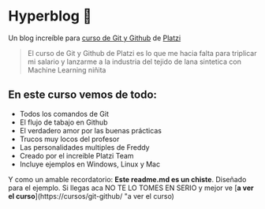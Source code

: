# Hyperblog 💚
Un blog increíble para [curso de Git y Github](https://platzi.com/cursos/git-github/  "curso de Git y Github") de [Platzi](https://platzi.com/"Platzi")
>El curso de Git y Github de Platzi es lo que me hacia falta para triplicar mi salario y lanzarme a la industria del tejido de lana sintetica con Machine Learning
>niñita


## En este curso vemos de todo:
* Todos los comandos de Git
* El flujo de tabajo en Github
* El verdadero amor por las buenas prácticas
* Trucos muy locos del profesor
* Las personalidades multiples de Freddy
* Creado por el increible Platzi Team
* Incluye ejemplos en Windows, Linux y Mac

Y como un amable recordatorio: **Este readme.md es un chiste**. Diseñado para el ejemplo. Si llegas aca NO TE LO TOMES EN SERIO y mejor ve  [**a ver el curso**](https://cursos/git-github/ "a ver el curso)
